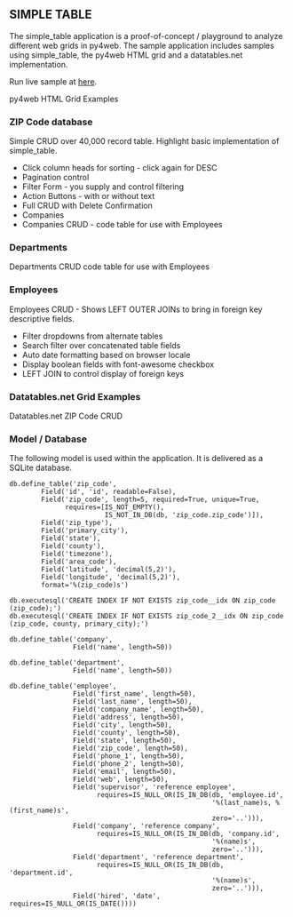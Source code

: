 ## SIMPLE TABLE
The simple_table application is a proof-of-concept / playground to analyze different web grids in py4web. The sample application includes samples using simple_table, the py4web HTML grid and a datatables.net implementation.

Run live sample at [here](http://pythonbench.com/simple_table).

py4web HTML Grid Examples

### ZIP Code database
Simple CRUD over 40,000 record table. Highlight basic implementation of simple_table.

* Click column heads for sorting - click again for DESC
* Pagination control
* Filter Form - you supply and control filtering
* Action Buttons - with or without text
* Full CRUD with Delete Confirmation
* Companies
* Companies CRUD - code table for use with Employees

### Departments
Departments CRUD code table for use with Employees

### Employees
Employees CRUD - Shows LEFT OUTER JOINs to bring in foreign key descriptive fields.

* Filter dropdowns from alternate tables
* Search filter over concatenated table fields
* Auto date formatting based on browser locale
* Display boolean fields with font-awesome checkbox
* LEFT JOIN to control display of foreign keys

### Datatables.net Grid Examples
Datatables.net ZIP Code CRUD

### Model / Database
The following model is used within the application. It is delivered as a SQLite database.
```
db.define_table('zip_code',
        Field('id', 'id', readable=False),
        Field('zip_code', length=5, required=True, unique=True,
              requires=[IS_NOT_EMPTY(),
                        IS_NOT_IN_DB(db, 'zip_code.zip_code')]),
        Field('zip_type'),
        Field('primary_city'),
        Field('state'),
        Field('county'),
        Field('timezone'),
        Field('area_code'),
        Field('latitude', 'decimal(5,2)'),
        Field('longitude', 'decimal(5,2)'),
        format='%(zip_code)s')

db.executesql('CREATE INDEX IF NOT EXISTS zip_code__idx ON zip_code (zip_code);')
db.executesql('CREATE INDEX IF NOT EXISTS zip_code_2__idx ON zip_code (zip_code, county, primary_city);')

db.define_table('company',
                Field('name', length=50))

db.define_table('department',
                Field('name', length=50))

db.define_table('employee',
                Field('first_name', length=50),
                Field('last_name', length=50),
                Field('company_name', length=50),
                Field('address', length=50),
                Field('city', length=50),
                Field('county', length=50),
                Field('state', length=50),
                Field('zip_code', length=50),
                Field('phone_1', length=50),
                Field('phone_2', length=50),
                Field('email', length=50),
                Field('web', length=50),
                Field('supervisor', 'reference employee',
                      requires=IS_NULL_OR(IS_IN_DB(db, 'employee.id',
                                                   '%(last_name)s, %(first_name)s',
                                                   zero='..'))),
                Field('company', 'reference company',
                      requires=IS_NULL_OR(IS_IN_DB(db, 'company.id',
                                                   '%(name)s',
                                                   zero='..'))),
                Field('department', 'reference department',
                      requires=IS_NULL_OR(IS_IN_DB(db, 'department.id',
                                                   '%(name)s',
                                                   zero='..'))),
                Field('hired', 'date', requires=IS_NULL_OR(IS_DATE())))
```
